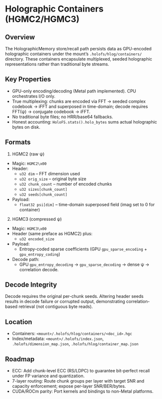 Holographic Containers (HGMC2/HGMC3)
====================================

Overview
--------
The HolographicMemory store/recall path persists data as GPU-encoded holographic containers under the mount’s `.holofs/hlog/containers/` directory. These containers encapsulate multiplexed, seeded holographic representations rather than traditional byte streams.

Key Properties
--------------
- GPU-only encoding/decoding (Metal path implemented). CPU orchestrates I/O only.
- True multiplexing: chunks are encoded via FFT → seeded complex codebook → iFFT and superposed in time-domain; decode requires FFT(ψ) → conjugate codebook → iFFT.
- No traditional byte files; no HRR/base64 fallbacks.
- Honest accounting: `HoloFS.stats().holo_bytes` sums actual holographic bytes on disk.

Formats
-------
1) HGMC2 (raw ψ)
- Magic: `HGMC2\x00`
- Header:
  - `u32 dim`            – FFT dimension used
  - `u32 orig_size`      – original byte size
  - `u32 chunk_count`    – number of encoded chunks
  - `u32 sizes[chunk_count]`
  - `u32 seeds[chunk_count]`
- Payload:
  - `float32 psi[dim]`   – time-domain superposed field (imag set to 0 for container)

2) HGMC3 (compressed ψ)
- Magic: `HGMC3\x00`
- Header (same preface as HGMC2) plus:
  - `u32 encoded_size`
- Payload:
  - Entropy-coded sparse coefficients (GPU `gpu_sparse_encoding` + `gpu_entropy_coding`)
- Decode path:
  - GPU `gpu_entropy_decoding` → `gpu_sparse_decoding` → dense ψ → correlation decode.

Decode Integrity
----------------
Decode requires the original per-chunk seeds. Altering header seeds results in decode failure or corrupted output, demonstrating correlation-based retrieval (not contiguous byte reads).

Location
--------
- Containers: `<mount>/.holofs/hlog/containers/<doc_id>.hgc`
- Index/metadata: `<mount>/.holofs/index.json`, `.holofs/dimension_map.json`, `.holofs/hlog/container_map.json`

Roadmap
-------
- ECC: Add chunk-level ECC (RS/LDPC) to guarantee bit-perfect recall under FP variance and quantization.
- 7-layer routing: Route chunk groups per layer with target SNR and capacity enforcement; expose per-layer SNR/BER/bytes.
- CUDA/ROCm parity: Port kernels and bindings to non-Metal platforms.

